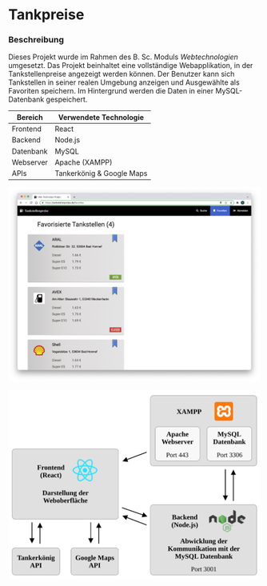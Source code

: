 # Tankpreise

### Beschreibung ###
Dieses Projekt wurde im Rahmen des B. Sc. Moduls <i>Webtechnologien</i> umgesetzt.
Das Projekt beinhaltet eine vollständige Webapplikation, in der Tankstellenpreise angezeigt werden können.
Der Benutzer kann sich Tankstellen in seiner realen Umgebung anzeigen und Ausgewählte als Favoriten speichern.
Im Hintergrund werden die Daten in einer MySQL-Datenbank gespeichert.

| __Bereich__ | __Verwendete Technologie__ |
| ---         | ---                        |
| Frontend    | React                      |
| Backend     | Node.js                    |
| Datenbank   | MySQL                      |
| Webserver   | Apache (XAMPP)             |
| APIs        | Tankerkönig & Google Maps  |

![Favoriten](https://github.com/doupe97/Tankpreise/blob/main/01_infos/Unterwebseite_Favoriten.png)

![Anwendungsarchitektur](https://github.com/doupe97/Tankpreise/blob/main/01_infos/Anwendungsarchitektur.svg)
